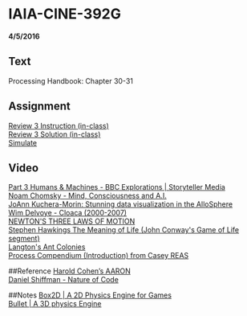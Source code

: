 # IAIA-CINE-392G
**4/5/2016**
  
## Text
Processing Handbook: Chapter 30-31 

## Assignment
[Review 3 Instruction (in-class)](../demo/Review3/Review3.md)  
[Review 3 Solution (in-class)](../demo/Review3/Review3.pde)  
[Simulate](../assignment/A8-Simulate.md)  

## Video  
[Part 3 Humans & Machines - BBC Explorations | Storyteller Media](https://www.youtube.com/watch?v=AsRk9DtDBu8)  
[Noam Chomsky - Mind, Consciousness and A.I.](https://www.youtube.com/watch?v=0ORHGa-vQp0)  
[JoAnn Kuchera-Morin: Stunning data visualization in the AlloSphere](https://www.ted.com/talks/joann_kuchera_morin_tours_the_allosphere?language=en#t-317313)  
[Wim Delvoye - Cloaca (2000-2007)](https://vimeo.com/45127139)  
[NEWTON'S THREE LAWS OF MOTION](https://science360.gov/obj/video/642db496-d506-432e-85b4-4e38f75d9142/newtons-three-laws-motion)  
[Stephen Hawkings The Meaning of Life (John Conway's Game of Life segment)](https://www.youtube.com/watch?v=CgOcEZinQ2I&list=PLWZrpIHt9H2J7W-Tyx2AdiqbRwv58BTKq&index=1)  
[Langton's Ant Colonies](https://www.youtube.com/watch?v=w6XQQhCgq5c)  
[Process Compendium (Introduction) from Casey REAS](https://vimeo.com/22955812)  

##Reference
[Harold Cohen’s AARON](https://www.youtube.com/watch?v=AsRk9DtDBu8)  
[Daniel Shiffman -  Nature of Code](http://natureofcode.com/)  

##Notes
[Box2D | A 2D Physics Engine for Games](http://box2d.org/)  
[Bullet | A 3D physics Engine](http://bulletphysics.org/wordpress/) 
